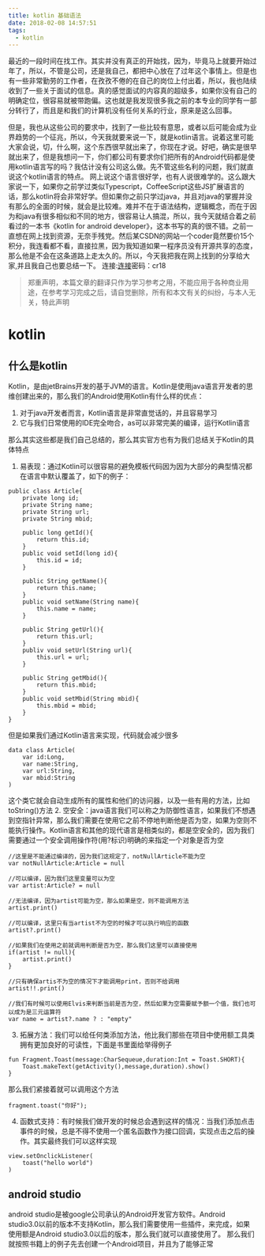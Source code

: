 ```yaml
---
title: kotlin 基础语法
date: 2018-02-08 14:57:51
tags:
  - kotlin
---
```


最近的一段时间在找工作。其实并没有真正的开始找，因为，毕竟马上就要开始过年了，所以，不管是公司，还是我自己，都把中心放在了过年这个事情上。但是也有一些非常勤劳的工作者，在孜孜不倦的在自己的岗位上付出着，所以，我也陆续收到了一些关于面试的信息。真的感觉面试的内容真的超级多，如果你没有自己的明确定位，很容易就被带跑偏。这也就是我发现很多我之前的本专业的同学有一部分转行了，而且是和我们的计算机没有任何关系的行业，原来是这么回事。
<!--more-->
但是，我也从这些公司的要求中，找到了一些比较有意思，或者以后可能会成为业界趋势的一个征兆，所以，今天我就要来说一下，就是kotlin语言。说着这里可能大家会说，切，什么啊，这个东西很早就出来了，你现在才说。好吧，确实是很早就出来了，但是我想问一下，你们都公司有要求你们把所有的Android代码都是使用kotlin语言写的吗？我估计没有公司这么做。先不管这些名利的问题，我们就直说这个kotlin语言的特点。
网上说这个语言很好学，也有人说很难学的。这么跟大家说一下，如果你之前学过类似Typescript，CoffeeScript这些JS扩展语言的话，那么kotlin将会非常好学。但如果你之前只学过java，并且对java的掌握并没有那么的全面的时候，就会是比较难。难并不在于语法结构，逻辑概念，而在于因为和java有很多相似和不同的地方，很容易让人搞混，所以，我今天就结合着之前看过的一本书《kotlin for android developer》，这本书写的真的很不错。之前一直想在网上找到资源，无奈手残党。然后某CSDN的网站一个coder竟然要价15个积分，我连看都不看，直接拉黑，因为我知道如果一程序员没有开源共享的态度，那么他是不会在这条道路上走太久的。所以，今天我把我在网上找到的分享给大家,并且我自己也要总结一下。
连接:<a href="链接:https://pan.baidu.com/s/1qZPMJ1M">连接</a>密码：cr18
> 郑重声明，本篇文章的翻译只作为学习参考之用，不能应用于各种商业用途，在参考学习完成之后，请自觉删除，所有和本文有关的纠纷，与本人无关，特此声明

# kotlin
## 什么是kotlin
Kotlin，是由jetBrains开发的基于JVM的语言。Kotlin是使用java语言开发者的思维创建出来的，那么我们的Android使用Kotlin有什么样的优点：
1. 对于java开发者而言，Kotlin语言是非常直觉话的，并且容易学习
2. 它与我们日常使用的IDE完全吻合，as可以非常完美的编译，运行Kotlin语言

那么其实这些都是我们自己总结的，那么其实官方也有为我们总结关于Kotlin的具体特点
1. 易表现：通过Kotlin可以很容易的避免模板代码因为因为大部分的典型情况都在语言中默认覆盖了，如下的例子：
```
public class Article{
    private long id;
    private String name;
    private String url;
    private String mbid;
     
    public long getId(){
        return this.id;
    }
    public void setId(long id){
        this.id = id;
    }

    public String getName(){
        return this.name;
    }
    public void setName(String name){
        this.name = name;
    }

    public String getUrl(){
        return this.url;
    }
    publiv void setUrl(String url){
        this.url = url;
    }

    public String getMbid(){
        return this.mbid;
    }
    public void setMbid(String mbid){
        this.mbid = mbid;
    }
}
```
但是如果我们通过Kotlin语言来实现，代码就会减少很多
```
data class Article(
    var id:Long,
    var name:String,
    var url:String,
    var mbid:String
)
```
这个类它就会自动生成所有的属性和他们的访问器，以及一些有用的方法，比如toString()方法
2. 空安全：java语言我们可以称之为防御性语言，如果我们不想遇到空指针异常，那么我们需要在使用它之前不停地判断他是否为空，如果为空则不能执行操作。Kotlin语言和其他的现代语言是相类似的，都是空安全的，因为我们需要通过一个安全调用操作符(用?标识)明确的来指定一个对象是否为空
```
//这里是不能通过编译的，因为我们这规定了，notNullArticle不能为空
var notNullArticle:Article = null

//可以编译，因为我们这里变量可以为空
var artist:Article? = null

//无法编译，因为artist可能为空，那么如果是空，则不能调用方法
artist.print()

//可以编译，这里只有当artist不为空的时候才可以执行响应的函数
artist?.print()

//如果我们在使用之前就调用判断是否为空，那么我们这里可以直接使用
if(artist != null){
    artist.print()
}

//只有确保artis不为空的情况下才能调用print，否则不给调用
artist!!.print()

//我们有时候可以使用Elvis来判断当前是否为空，然后如果为空需要赋予额一个值，我们也可以成为是三元运算符
var name = artist?.name ? : "empty"
```
3. 拓展方法：我们可以给任何类添加方法，他比我们那些在项目中使用额工具类拥有更加良好的可读性，下面是书里面给举得例子
```
fun Fragment.Toast(message:CharSequeue,duration:Int = Toast.SHORT){
    Toast.makeText(getActivity(),message,duration).show()
}
```
那么我们紧接着就可以调用这个方法
```
fragment.toast("你好");
```
4. 函数式支持：有时候我们做开发的时候总会遇到这样的情况：当我们添加点击事件的时候，总是不得不使用一个匿名函数作为接口回调，实现点击之后的操作。其实最终我们可以这样实现
```
view.setOnclickListener(
    toast("hello world")
)
```
## android studio
android studio是被google公司承认的Android开发官方软件。Android studio3.0以前的版本不支持Kotlin，那么我们需要使用一些插件，来完成，如果使用额是Android studio3.0以后的版本，那么我们就可以直接使用了。
那么我们就按照书籍上的例子先去创建一个Android项目，并且为了能够正常